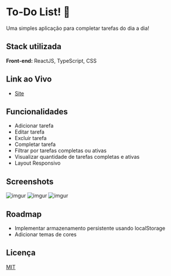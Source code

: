 
# To-Do List! 📝

Uma simples aplicação para completar tarefas do dia a dia!


## Stack utilizada

**Front-end:** ReactJS, TypeScript, CSS

## Link ao Vivo

- [Site](https://to-do-list-reactjs-pi.vercel.app/)

## Funcionalidades

- Adicionar tarefa
- Editar tarefa
- Excluir tarefa
- Completar tarefa
- Filtrar por tarefas completas ou ativas
- Visualizar quantidade de tarefas completas e ativas
- Layout Responsivo

## Screenshots

![imgur](https://i.imgur.com/yJeeNVj.png)
![imgur](https://i.imgur.com/jFL4YY9.png)
![imgur](https://i.imgur.com/7jPlIeY.png)


## Roadmap

- Implementar armazenamento persistente usando localStorage
- Adicionar temas de cores


## Licença

[MIT](https://github.com/helioLJ/to-do-list-reactjs/blob/main/LICENSE)

